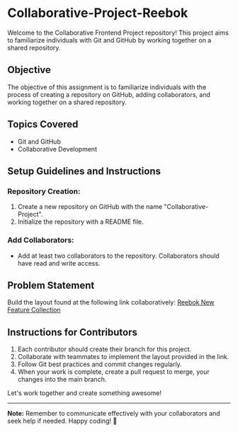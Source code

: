 # Collaborative-Project-Reebok

Welcome to the Collaborative Frontend Project repository! This project aims to familiarize individuals with Git and GitHub by working together on a shared repository.

## Objective

The objective of this assignment is to familiarize individuals with the process of creating a repository on GitHub, adding collaborators, and working together on a shared repository.

## Topics Covered

- Git and GitHub
- Collaborative Development

## Setup Guidelines and Instructions

### Repository Creation:

1. Create a new repository on GitHub with the name "Collaborative-Project".
2. Initialize the repository with a README file.

### Add Collaborators:

- Add at least two collaborators to the repository. Collaborators should have read and write access.

## Problem Statement

Build the layout found at the following link collaboratively: [Reebok New Feature Collection](https://reebok.abfrl.in/c/new-feature-collection-reebok)

## Instructions for Contributors

1. Each contributor should create their branch for this project.
2. Collaborate with teammates to implement the layout provided in the link.
3. Follow Git best practices and commit changes regularly.
4. When your work is complete, create a pull request to merge, your changes into the main branch.

Let's work together and create something awesome!

---

**Note:** Remember to communicate effectively with your collaborators and seek help if needed. Happy coding! 🚀
